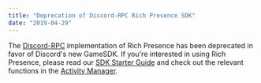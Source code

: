 ```yaml
---
title: "Deprecation of Discord-RPC Rich Presence SDK"
date: "2019-04-29"
---
```


The [Discord-RPC](https://github.com/discord/discord-rpc) implementation of Rich Presence has been deprecated in favor of Discord's new GameSDK. If you're interested in using Rich Presence, please read our [SDK Starter Guide](/docs/developer-tools/game-sdk#getting-started) and check out the relevant functions in the [Activity Manager](/docs/developer-tools/game-sdk#activities).
